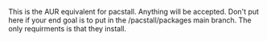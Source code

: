 This is the AUR equivalent for pacstall. Anything will be accepted. Don't put here if your end goal is to put in the /pacstall/packages main branch. The only requirments is that they install.
